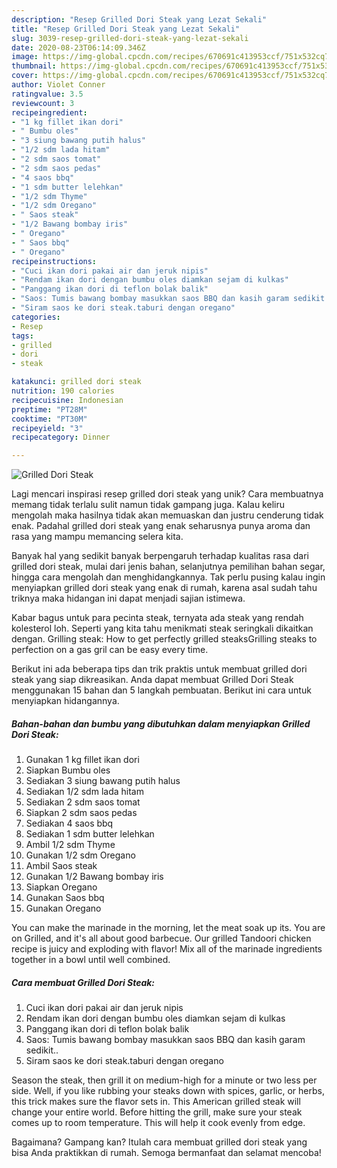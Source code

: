 ```yaml
---
description: "Resep Grilled Dori Steak yang Lezat Sekali"
title: "Resep Grilled Dori Steak yang Lezat Sekali"
slug: 3039-resep-grilled-dori-steak-yang-lezat-sekali
date: 2020-08-23T06:14:09.346Z
image: https://img-global.cpcdn.com/recipes/670691c413953ccf/751x532cq70/grilled-dori-steak-foto-resep-utama.jpg
thumbnail: https://img-global.cpcdn.com/recipes/670691c413953ccf/751x532cq70/grilled-dori-steak-foto-resep-utama.jpg
cover: https://img-global.cpcdn.com/recipes/670691c413953ccf/751x532cq70/grilled-dori-steak-foto-resep-utama.jpg
author: Violet Conner
ratingvalue: 3.5
reviewcount: 3
recipeingredient:
- "1 kg fillet ikan dori"
- " Bumbu oles"
- "3 siung bawang putih halus"
- "1/2 sdm lada hitam"
- "2 sdm saos tomat"
- "2 sdm saos pedas"
- "4 saos bbq"
- "1 sdm butter lelehkan"
- "1/2 sdm Thyme"
- "1/2 sdm Oregano"
- " Saos steak"
- "1/2 Bawang bombay iris"
- " Oregano"
- " Saos bbq"
- " Oregano"
recipeinstructions:
- "Cuci ikan dori pakai air dan jeruk nipis"
- "Rendam ikan dori dengan bumbu oles diamkan sejam di kulkas"
- "Panggang ikan dori di teflon bolak balik"
- "Saos: Tumis bawang bombay masukkan saos BBQ dan kasih garam sedikit.."
- "Siram saos ke dori steak.taburi dengan oregano"
categories:
- Resep
tags:
- grilled
- dori
- steak

katakunci: grilled dori steak 
nutrition: 190 calories
recipecuisine: Indonesian
preptime: "PT28M"
cooktime: "PT30M"
recipeyield: "3"
recipecategory: Dinner

---
```



![Grilled Dori Steak](https://img-global.cpcdn.com/recipes/670691c413953ccf/751x532cq70/grilled-dori-steak-foto-resep-utama.jpg)

Lagi mencari inspirasi resep grilled dori steak yang unik? Cara membuatnya memang tidak terlalu sulit namun tidak gampang juga. Kalau keliru mengolah maka hasilnya tidak akan memuaskan dan justru cenderung tidak enak. Padahal grilled dori steak yang enak seharusnya punya aroma dan rasa yang mampu memancing selera kita.

Banyak hal yang sedikit banyak berpengaruh terhadap kualitas rasa dari grilled dori steak, mulai dari jenis bahan, selanjutnya pemilihan bahan segar, hingga cara mengolah dan menghidangkannya. Tak perlu pusing kalau ingin menyiapkan grilled dori steak yang enak di rumah, karena asal sudah tahu triknya maka hidangan ini dapat menjadi sajian istimewa.

Kabar bagus untuk para pecinta steak, ternyata ada steak yang rendah kolesterol loh. Seperti yang kita tahu menikmati steak seringkali dikaitkan dengan. Grilling steak: How to get perfectly grilled steaksGrilling steaks to perfection on a gas gril can be easy every time.


Berikut ini ada beberapa tips dan trik praktis untuk membuat grilled dori steak yang siap dikreasikan. Anda dapat membuat Grilled Dori Steak menggunakan 15 bahan dan 5 langkah pembuatan. Berikut ini cara untuk menyiapkan hidangannya.

<!--inarticleads1-->

##### Bahan-bahan dan bumbu yang dibutuhkan dalam menyiapkan Grilled Dori Steak:

1. Gunakan 1 kg fillet ikan dori
1. Siapkan  Bumbu oles
1. Sediakan 3 siung bawang putih halus
1. Sediakan 1/2 sdm lada hitam
1. Sediakan 2 sdm saos tomat
1. Siapkan 2 sdm saos pedas
1. Sediakan 4 saos bbq
1. Sediakan 1 sdm butter lelehkan
1. Ambil 1/2 sdm Thyme
1. Gunakan 1/2 sdm Oregano
1. Ambil  Saos steak
1. Gunakan 1/2 Bawang bombay iris
1. Siapkan  Oregano
1. Gunakan  Saos bbq
1. Gunakan  Oregano


You can make the marinade in the morning, let the meat soak up its. You are on Grilled, and it&#39;s all about good barbecue. Our grilled Tandoori chicken recipe is juicy and exploding with flavor! Mix all of the marinade ingredients together in a bowl until well combined. 

<!--inarticleads2-->

##### Cara membuat Grilled Dori Steak:

1. Cuci ikan dori pakai air dan jeruk nipis
1. Rendam ikan dori dengan bumbu oles diamkan sejam di kulkas
1. Panggang ikan dori di teflon bolak balik
1. Saos: Tumis bawang bombay masukkan saos BBQ dan kasih garam sedikit..
1. Siram saos ke dori steak.taburi dengan oregano


Season the steak, then grill it on medium-high for a minute or two less per side. Well, if you like rubbing your steaks down with spices, garlic, or herbs, this trick makes sure the flavor sets in. This American grilled steak will change your entire world. Before hitting the grill, make sure your steak comes up to room temperature. This will help it cook evenly from edge. 

Bagaimana? Gampang kan? Itulah cara membuat grilled dori steak yang bisa Anda praktikkan di rumah. Semoga bermanfaat dan selamat mencoba!
